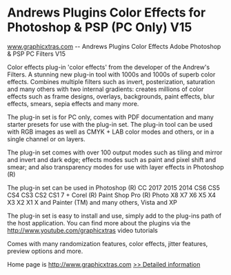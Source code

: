 # Andrews Plugins Color Effects for Photoshop & PSP (PC Only) V15
www.graphicxtras.com -- Andrews Plugins Color Effects Adobe Photoshop & PSP PC Filters V15

Color effects plug-in 'color effects' from the developer of the Andrew's Filters. A stunning new plug-in tool with 1000s and 1000s of superb color effects. Combines multiple filters such as invert, posterization, saturation and many others with two internal gradients: creates millions of color effects such as frame designs, overlays, backgrounds, paint effects, blur effects, smears, sepia effects and many more.

The plug-in set is for PC only, comes with PDF documentation and many starter presets for use with the plug-in set. The plug-in tool can be used with RGB images as well as CMYK + LAB color modes and others, or in a single channel or on layers.

The plug-in set comes with over 100 output modes such as tiling and mirror and invert and dark edge; effects modes such as paint and pixel shift and smear; and also transparency modes for use with layer effects in Photoshop (R)

The plug-in set can be used in Photoshop (R) CC 2017 2015 2014 CS6 CS5 CS4 CS3 CS2 CS1 7 + Corel (R) Paint Shop Pro (R) Photo X8 X7 X6 X5 X4 X3 X2 X1 X and Painter (TM) and many others, Vista and XP

The plug-in set is easy to install and use, simply add to the plug-ins path of the host application. You can find more about the plugins via the http://www.youtube.com/graphicxtras video tutorials

Comes with many randomization features, color effects, jitter features, preview options and more.

Home page is http://www.graphicxtras.com
[>> Detailed information](https://secure.shareit.com/shareit/product.html?productid=200809&affiliateid=200057808)